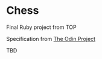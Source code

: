 # Chess
Final Ruby project from TOP

Specification from [The Odin Project](https://www.theodinproject.com/lessons/ruby-ruby-final-project)

TBD
